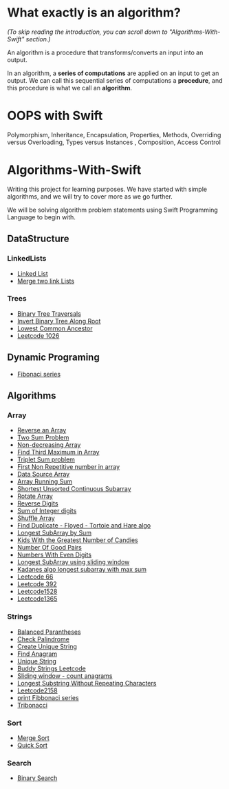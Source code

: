 # What exactly is an algorithm? 
*(To skip reading the introduction, you can scroll down to "Algorithms-With-Swift" section.)*

An algorithm is a procedure that transforms/converts an input into an output.

In an algorithm, a **series of computations** are applied on an input to get an output. We can call this sequential series of computations a **procedure**, and this procedure is what we call an **algorithm**.

# OOPS with Swift
Polymorphism, Inheritance, Encapsulation, Properties, Methods, Overriding versus Overloading, Types versus Instances
, Composition, Access Control

# Algorithms-With-Swift
Writing this project for learning purposes. We have started with simple algorithms, and we will try to cover more as we go further.

We will be solving algorithm problem statements using Swift Programming Language to begin with.

## DataStructure
### LinkedLists
- [Linked List](DataStructure/LinkedList/LinkList.swift)
- [Merge two link Lists](DataStructure/LinkedList/Merge_Two_Linked_Lists.swift)

### Trees
- [Binary Tree Traversals](Trees/TreeTreversals.swift)
- [Invert Binary Tree Along Root](Trees/InvertBinaryTreeAlongRoot.swift)
- [Lowest Common Ancestor](Trees/lowestCommonAncestor.swift)
- [Leetcode 1026](Trees/MaxDiffBetweenNodeAndAncestor.swift)

## Dynamic Programing
- [Fibonaci series](Dynamic%20Programming/Fibbonci_Series.swift)

## Algorithms

### Array

- [Reverse an Array](Array/ReverseArray.swift)
- [Two Sum Problem](Array/TwoSumProblem.swift)
- [Non-decreasing Array](Array/NonDecreasingArrayWithOneChange.swift)
- [Find Third Maximum in Array](Array/FindThirdMax.swift)
- [Triplet Sum problem](Array/FindTriplet.swift)
- [First Non Repetitive number in array](Array/FirstNonRepetitiveNumber.swift)
- [Data Source Array](Array/DataSourceArray.swift)
- [Array Running Sum](Array/RunningSum.swift)
- [Shortest Unsorted Continuous Subarray](Array/ContinuousUnsortedSubarray.swift)
- [Rotate Array](Array/RotateArray.swift)
- [Reverse Digits](Array/ReverseDigits.swift)
- [Sum of Integer digits](Array/SumOfDigits.swift)
- [Shuffle Array](Array/ShuffleArray.swift)
- [Find Duplicate - Floyed - Tortoie and Hare algo ](Array/FloyedTortoieAndHareDuplicateDetection.swift)
- [Longest SubArray by Sum](Array/LongestSubarrayBySum.swift)
- [Kids With the Greatest Number of Candies](Array/KidsWithCandies.swift)
- [Number Of Good Pairs](Array/NumberOfGoodPairs.swift)
- [Numbers With Even Digits](Array/NumbersWithEvenDigits.swift)
- [Longest SubArray using sliding window](Array/LongestSubArraySlidingWindow.swift)
- [Kadanes algo longest subarray with max sum](Array/Kadane'sAlgo_maxSubarray.swift)
- [Leetcode 66](Array/LeetCode66.swift)
- [Leetcode 392](Array/Leetcode392.swift)
- [Leetcode1528](Array/Leetcode1528.swift)
- [Leetcode1365](Array/Leetcode1365.swift)


### Strings

- [Balanced Parantheses](String/Balance_Parantheses.swift)
- [Check Palindrome](String/check_palindrome.swift)
- [Create Unique String](String/Create_Unique_string.swift)
- [Find Anagram](String/find_anagram.swift)
- [Unique String](String/Unique_string.swift)
- [Buddy Strings Leetcode](String/BuddyStrings.swift)
- [Sliding window - count anagrams](String/SlidingWindowCheckAnagram.swift)
- [Longest Substring Without Repeating Characters](String/longestSubstringWithoutRepeatingCharacters.swift)
- [Leetcode2158](String/Leetcode2108.swift)
- [print Fibbonaci series](String/printFibbonaciSeries.swift)
- [Tribonacci](String/tribonacci.swift)

### Sort

- [Merge Sort](Sort/merge_sort.swift)
- [Quick Sort](Sort/quick_sort.swift)

### Search

- [Binary Search](Search/BinarySearch.swift)







